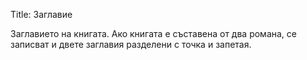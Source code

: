 Title: Заглавие

Заглавието на книгата. Ако книгата е съставена от два романа, се записват и двете заглавия разделени с точка и запетая.
